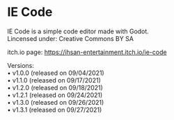 # IE Code
IE Code is a simple code editor made with Godot. <br />
Lincensed under: Creative Commons BY SA <br />

itch.io page: https://ihsan-entertainment.itch.io/ie-code

Versions: <br />
• v1.0.0 (released on 09/04/2021) <br />
• v1.1.0 (released on 09/17/2021) <br />
• v1.2.0 (released on 09/18/2021) <br />
• v1.2.1 (released on 09/24/2021) <br />
• v1.3.0 (released on 09/26/2021) <br />
• v1.3.1 (released on 09/27/2021)
